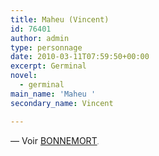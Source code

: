 ```yaml
---
title: Maheu (Vincent)
id: 76401
author: admin
type: personnage
date: 2010-03-11T07:59:50+00:00
excerpt: Germinal
novel:
  - germinal
main_name: 'Maheu '
secondary_name: Vincent

---
```

— Voir <a href="/personnage/bonnemort/" target="_self">BONNEMORT</a><span style="font-size: xx-small;">.</span>